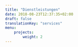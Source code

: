 ```yaml
---
title: "Dienstleistungen"
date: 2018-08-23T12:37:35+02:00
draft: false
translationKey: "services"
menu: 
    projects:
        weight: 2
---
```


